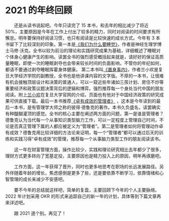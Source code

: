 # 2021 的年终回顾


　　还是从读书说起吧。今年只读完了 15 本书，和去年的相比减少了将近 50%，主要原因是今年在工作上付出了较多的精力，同时对阅读的时间要求有所懈怠。明年要保持好阅读习惯，也只有阅读是比较快速的成长方式。今年有 3 本书留下了比较深刻的印象。第一本是[《我们为什么要睡觉》](https://book.douban.com/subject/35332778/)，作者是神经生理学博士马修·沃克。全书以较为前沿的理论和实践研究成果为基础，详细概述了睡眠对个体身心健康产生的影响。读罢全书的强烈感受概括起来就是，请好好的保证高质量睡眠，即使一次的睡眠剥夺也会带来较长时间的负面影响，不管你的年纪如何，都请不要通过剥夺睡眠挥霍身体健康。 第二本书叫[《置身事内》](https://book.douban.com/subject/35546622/)，作者兰小欢是复旦大学经济学院的副教授，全书也是他讲课内容的文字版。不厚的一本书，让很难有机会接触顶层设计和决策的普通人，可以一窥近些年诸如三孩计划、房住不炒等重要经济和政策议题决策背后的逻辑和博弈。强烈推荐每一个身处当代中国的朋友阅读。附上[兰小欢](https://econ.fudan.edu.cn/sdpzw-con.jsp?urltype=news.NewsContentUrl&wbtreeid=1658&wbnewsid=17570)在复旦大学官网的介绍，页面也有他对于中国经济政策的研究成果可供直接下载。最后一本书推荐[《卓有成效的管理者》](https://book.douban.com/subject/1322025/) ，这本是今年读到的最后一本书，是有管理学大师之称的彼得·德鲁克的著作。本书久负盛名，读罢确实有种醍醐灌顶的感觉。全书的核心主要在阐述两方面的问题，第一是谁是管理者？德鲁克认为当代每一个从事知识类型脑力工作，可以一定程度上管理自己时间，不论是否真正管理下属的人都应被定义为“管理者”。第二是管理者如何将管理动作卓有成效？德鲁克用比较详细的方法论来证明，每一个“管理者”都可以通过后天的训练和实践习得“卓有成效”的管理，推荐每一个从事脑力类型工作的朋友阅读该书。

　　这一年在财富管理方面，操作比较少，实践和理论研究相比去年都少了很多，理财方式更多转向了宽基定投，主要原因也是精力投入上的原因，明年再琢磨吧。

　　工作方面，这一年获得了晋升，同时也更多地思考在职场的长远发展路径。另外伴随着年龄的增长，焦虑感倒是更多了些，还是要依靠不断学习，依靠情绪和心智管理的成长来减少不安感吧。

　　要不今年的总结就这样吧，简单的复盘，主要回顾下今年的个人主要脉络。2022 年计划采用 OKR 的形式来追踪自己的新一年的计划，具体等到下篇文章再来详述吧。

　　跟 2021 道个别。再见了！
